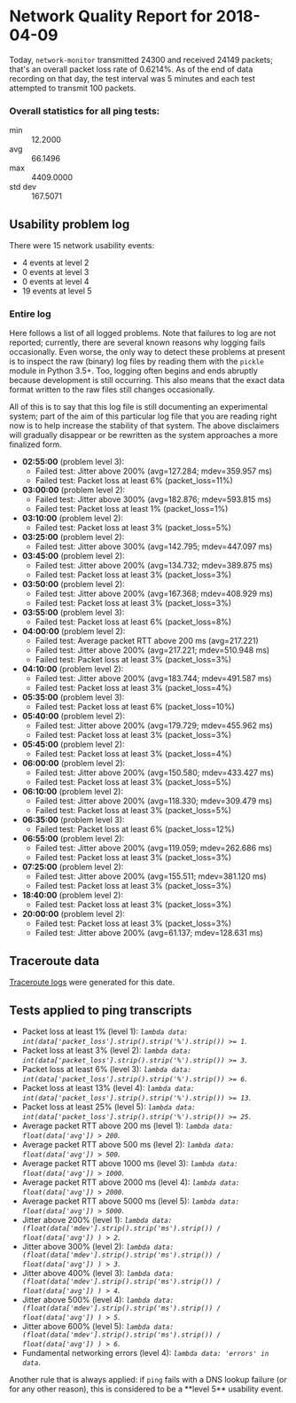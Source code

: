 
# Network Quality Report for 2018-04-09

Today, <code>network-monitor</code> transmitted 24300 and received 24149 packets; that's an overall packet loss rate of 0.6214%. As of the end of data recording on that day, the test interval was 5 minutes and each test attempted to transmit 100 packets.

### Overall statistics for all ping tests:

<dl>
<dt>min</dt><dd>12.2000</dd>
<dt>avg</dt><dd>66.1496</dd>
<dt>max</dt><dd>4409.0000</dd>
<dt>std dev</dt><dd>167.5071</dd>
</dl>


## Usability problem log

There were 15 network usability events:

* 4 events at level 2
* 0 events at level 3
* 0 events at level 4
* 19 events at level 5

### Entire log

Here follows a list of all logged problems. Note that failures to log are not reported; currently,
there are several known reasons why logging fails occasionally. Even worse, the only way to detect these problems at
present is to inspect the raw (binary) log files by reading them with the <code>pickle</code> module in Python 3.5+.
Too, logging often begins and ends abruptly because development is still occurring. This also means that the exact
data format written to the raw files still changes occasionally.

All of this is to say that this log file is still documenting an experimental system; part of the aim of this
particular log file that you are reading right now is to help increase the stability of that system. The above
disclaimers will gradually disappear or be rewritten as the system approaches a more finalized form.

<ul>
<li><strong>02:55:00</strong> (problem level 3):
 <ul>
  <li>Failed test: Jitter above 200% (avg=127.284; mdev=359.957 ms)</li>
  <li>Failed test: Packet loss at least 6% (packet_loss=11%)</li>
 </ul>
</li>
<li><strong>03:00:00</strong> (problem level 2):
 <ul>
  <li>Failed test: Jitter above 300% (avg=182.876; mdev=593.815 ms)</li>
  <li>Failed test: Packet loss at least 1% (packet_loss=1%)</li>
 </ul>
</li>
<li><strong>03:10:00</strong> (problem level 2):
 <ul>
  <li>Failed test: Packet loss at least 3% (packet_loss=5%)</li>
 </ul>
</li>
<li><strong>03:25:00</strong> (problem level 2):
 <ul>
  <li>Failed test: Jitter above 300% (avg=142.795; mdev=447.097 ms)</li>
 </ul>
</li>
<li><strong>03:45:00</strong> (problem level 2):
 <ul>
  <li>Failed test: Jitter above 200% (avg=134.732; mdev=389.875 ms)</li>
  <li>Failed test: Packet loss at least 3% (packet_loss=3%)</li>
 </ul>
</li>
<li><strong>03:50:00</strong> (problem level 2):
 <ul>
  <li>Failed test: Jitter above 200% (avg=167.368; mdev=408.929 ms)</li>
  <li>Failed test: Packet loss at least 3% (packet_loss=3%)</li>
 </ul>
</li>
<li><strong>03:55:00</strong> (problem level 3):
 <ul>
  <li>Failed test: Packet loss at least 6% (packet_loss=8%)</li>
 </ul>
</li>
<li><strong>04:00:00</strong> (problem level 2):
 <ul>
  <li>Failed test: Average packet RTT above 200 ms (avg=217.221)</li>
  <li>Failed test: Jitter above 200% (avg=217.221; mdev=510.948 ms)</li>
  <li>Failed test: Packet loss at least 3% (packet_loss=3%)</li>
 </ul>
</li>
<li><strong>04:10:00</strong> (problem level 2):
 <ul>
  <li>Failed test: Jitter above 200% (avg=183.744; mdev=491.587 ms)</li>
  <li>Failed test: Packet loss at least 3% (packet_loss=4%)</li>
 </ul>
</li>
<li><strong>05:35:00</strong> (problem level 3):
 <ul>
  <li>Failed test: Packet loss at least 6% (packet_loss=10%)</li>
 </ul>
</li>
<li><strong>05:40:00</strong> (problem level 2):
 <ul>
  <li>Failed test: Jitter above 200% (avg=179.729; mdev=455.962 ms)</li>
  <li>Failed test: Packet loss at least 3% (packet_loss=3%)</li>
 </ul>
</li>
<li><strong>05:45:00</strong> (problem level 2):
 <ul>
  <li>Failed test: Packet loss at least 3% (packet_loss=4%)</li>
 </ul>
</li>
<li><strong>06:00:00</strong> (problem level 2):
 <ul>
  <li>Failed test: Jitter above 200% (avg=150.580; mdev=433.427 ms)</li>
  <li>Failed test: Packet loss at least 3% (packet_loss=5%)</li>
 </ul>
</li>
<li><strong>06:10:00</strong> (problem level 2):
 <ul>
  <li>Failed test: Jitter above 200% (avg=118.330; mdev=309.479 ms)</li>
  <li>Failed test: Packet loss at least 3% (packet_loss=5%)</li>
 </ul>
</li>
<li><strong>06:35:00</strong> (problem level 3):
 <ul>
  <li>Failed test: Packet loss at least 6% (packet_loss=12%)</li>
 </ul>
</li>
<li><strong>06:55:00</strong> (problem level 2):
 <ul>
  <li>Failed test: Jitter above 200% (avg=119.059; mdev=262.686 ms)</li>
  <li>Failed test: Packet loss at least 3% (packet_loss=3%)</li>
 </ul>
</li>
<li><strong>07:25:00</strong> (problem level 2):
 <ul>
  <li>Failed test: Jitter above 200% (avg=155.511; mdev=381.120 ms)</li>
  <li>Failed test: Packet loss at least 3% (packet_loss=3%)</li>
 </ul>
</li>
<li><strong>18:40:00</strong> (problem level 2):
 <ul>
  <li>Failed test: Packet loss at least 3% (packet_loss=3%)</li>
 </ul>
</li>
<li><strong>20:00:00</strong> (problem level 2):
 <ul>
  <li>Failed test: Packet loss at least 3% (packet_loss=3%)</li>
  <li>Failed test: Jitter above 200% (avg=61.137; mdev=128.631 ms)</li>
 </ul>
</li>
</ul>

## Traceroute data

<a href="reports/2018/04/2018-04-09-traceroute.md">Traceroute logs</a> were generated for this date.



## Tests applied to ping transcripts

<ul>
 <li>Packet loss at least 1% (level 1): <i><code>lambda data: int(data['packet_loss'].strip().strip('%').strip()) >= 1</code></i>.</li>
 <li>Packet loss at least 3% (level 2): <i><code>lambda data: int(data['packet_loss'].strip().strip('%').strip()) >= 3</code></i>.</li>
 <li>Packet loss at least 6% (level 3): <i><code>lambda data: int(data['packet_loss'].strip().strip('%').strip()) >= 6</code></i>.</li>
 <li>Packet loss at least 13% (level 4): <i><code>lambda data: int(data['packet_loss'].strip().strip('%').strip()) >= 13</code></i>.</li>
 <li>Packet loss at least 25% (level 5): <i><code>lambda data: int(data['packet_loss'].strip().strip('%').strip()) >= 25</code></i>.</li>
 <li>Average packet RTT above 200 ms (level 1): <i><code>lambda data: float(data['avg']) > 200</code></i>.</li>
 <li>Average packet RTT above 500 ms (level 2): <i><code>lambda data: float(data['avg']) > 500</code></i>.</li>
 <li>Average packet RTT above 1000 ms (level 3): <i><code>lambda data: float(data['avg']) > 1000</code></i>.</li>
 <li>Average packet RTT above 2000 ms (level 4): <i><code>lambda data: float(data['avg']) > 2000</code></i>.</li>
 <li>Average packet RTT above 5000 ms (level 5): <i><code>lambda data: float(data['avg']) > 5000</code></i>.</li>
 <li>Jitter above 200% (level 1): <i><code>lambda data: (float(data['mdev'].strip().strip('ms').strip()) / float(data['avg']) ) > 2</code></i>.</li>
 <li>Jitter above 300% (level 2): <i><code>lambda data: (float(data['mdev'].strip().strip('ms').strip()) / float(data['avg']) ) > 3</code></i>.</li>
 <li>Jitter above 400% (level 3): <i><code>lambda data: (float(data['mdev'].strip().strip('ms').strip()) / float(data['avg']) ) > 4</code></i>.</li>
 <li>Jitter above 500% (level 4): <i><code>lambda data: (float(data['mdev'].strip().strip('ms').strip()) / float(data['avg']) ) > 5</code></i>.</li>
 <li>Jitter above 600% (level 5): <i><code>lambda data: (float(data['mdev'].strip().strip('ms').strip()) / float(data['avg']) ) > 6</code></i>.</li>
 <li>Fundamental networking errors (level 4): <i><code>lambda data: 'errors' in data</code></i>.</li>
</ul>
Another rule that is always applied: if <code>ping</code> fails with a DNS lookup failure (or for any other reason), this is considered to be a **level 5** usability event.
